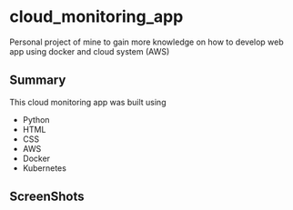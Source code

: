 # cloud_monitoring_app

Personal project of mine to gain more knowledge on how to develop web app using docker and cloud system (AWS)

## Summary
This cloud monitoring app was built using
- Python
- HTML
- CSS
- AWS
- Docker
- Kubernetes

## ScreenShots
